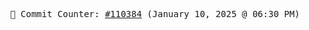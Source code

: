 <p align="center">
    <samp>
        📮 Commit Counter: <a href="https://github.com/Javascript-void0/Javascript-void0/commits/main">#110384</a> (January 10, 2025 @ 06:30 PM)
    </samp>
</p>